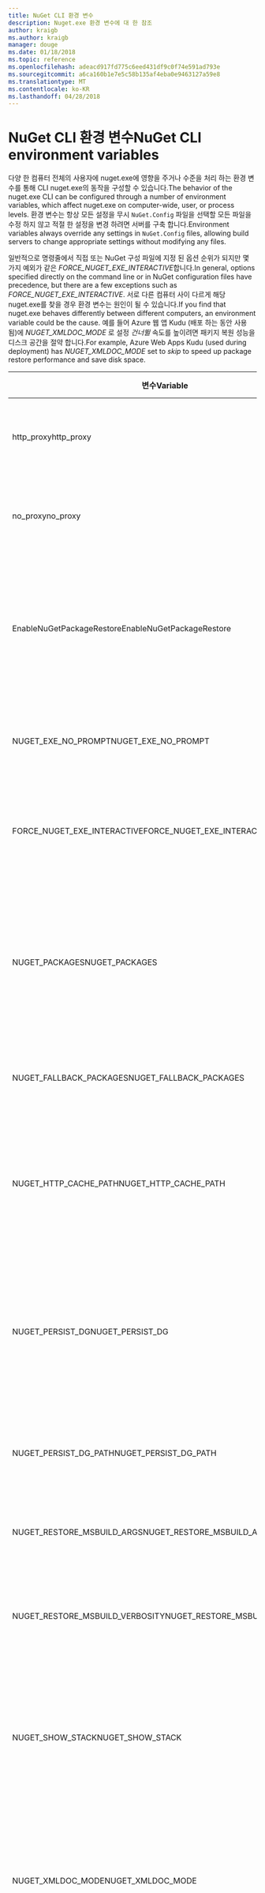 ```yaml
---
title: NuGet CLI 환경 변수
description: Nuget.exe 환경 변수에 대 한 참조
author: kraigb
ms.author: kraigb
manager: douge
ms.date: 01/18/2018
ms.topic: reference
ms.openlocfilehash: adeacd917fd775c6eed431df9c0f74e591ad793e
ms.sourcegitcommit: a6ca160b1e7e5c58b135af4eba0e9463127a59e8
ms.translationtype: MT
ms.contentlocale: ko-KR
ms.lasthandoff: 04/28/2018
---
```

# <a name="nuget-cli-environment-variables"></a><span data-ttu-id="98adf-103">NuGet CLI 환경 변수</span><span class="sxs-lookup"><span data-stu-id="98adf-103">NuGet CLI environment variables</span></span>

<span data-ttu-id="98adf-104">다양 한 컴퓨터 전체의 사용자에 nuget.exe에 영향을 주거나 수준을 처리 하는 환경 변수를 통해 CLI nuget.exe의 동작을 구성할 수 있습니다.</span><span class="sxs-lookup"><span data-stu-id="98adf-104">The behavior of the nuget.exe CLI can be configured through a number of environment variables, which affect nuget.exe on computer-wide, user, or process levels.</span></span> <span data-ttu-id="98adf-105">환경 변수는 항상 모든 설정을 무시 `NuGet.Config` 파일을 선택할 모든 파일을 수정 하지 않고 적절 한 설정을 변경 하려면 서버를 구축 합니다.</span><span class="sxs-lookup"><span data-stu-id="98adf-105">Environment variables always override any settings in `NuGet.Config` files, allowing build servers to change appropriate settings without modifying any files.</span></span>

<span data-ttu-id="98adf-106">일반적으로 명령줄에서 직접 또는 NuGet 구성 파일에 지정 된 옵션 순위가 되지만 몇 가지 예외가 같은 *FORCE_NUGET_EXE_INTERACTIVE*합니다.</span><span class="sxs-lookup"><span data-stu-id="98adf-106">In general, options specified directly on the command line or in NuGet configuration files have precedence, but there are a few exceptions such as *FORCE_NUGET_EXE_INTERACTIVE*.</span></span> <span data-ttu-id="98adf-107">서로 다른 컴퓨터 사이 다르게 해당 nuget.exe를 찾을 경우 환경 변수는 원인이 될 수 있습니다.</span><span class="sxs-lookup"><span data-stu-id="98adf-107">If you find that nuget.exe behaves differently between different computers, an environment variable could be the cause.</span></span> <span data-ttu-id="98adf-108">예를 들어 Azure 웹 앱 Kudu (배포 하는 동안 사용 됨)에 *NUGET_XMLDOC_MODE* 로 설정 *건너뛸* 속도를 높이려면 패키지 복원 성능을 디스크 공간을 절약 합니다.</span><span class="sxs-lookup"><span data-stu-id="98adf-108">For example, Azure Web Apps Kudu (used during deployment) has *NUGET_XMLDOC_MODE* set to *skip* to speed up package restore performance and save disk space.</span></span>

| <span data-ttu-id="98adf-109">변수</span><span class="sxs-lookup"><span data-stu-id="98adf-109">Variable</span></span> | <span data-ttu-id="98adf-110">설명</span><span class="sxs-lookup"><span data-stu-id="98adf-110">Description</span></span> | <span data-ttu-id="98adf-111">설명</span><span class="sxs-lookup"><span data-stu-id="98adf-111">Remarks</span></span> |
| --- | --- | --- |
| <span data-ttu-id="98adf-112">http_proxy</span><span class="sxs-lookup"><span data-stu-id="98adf-112">http_proxy</span></span> | <span data-ttu-id="98adf-113">Http 프록시 NuGet HTTP 작업에 사용 됩니다.</span><span class="sxs-lookup"><span data-stu-id="98adf-113">Http proxy used for NuGet HTTP operations.</span></span> | <span data-ttu-id="98adf-114">이로 지정할 수는 `http://<username>:<password>@proxy.com`합니다.</span><span class="sxs-lookup"><span data-stu-id="98adf-114">This would be specified as `http://<username>:<password>@proxy.com`.</span></span> |
| <span data-ttu-id="98adf-115">no_proxy</span><span class="sxs-lookup"><span data-stu-id="98adf-115">no_proxy</span></span> | <span data-ttu-id="98adf-116">프록시를 사용 하 여 무시 하는 도메인을 구성 합니다.</span><span class="sxs-lookup"><span data-stu-id="98adf-116">Configures domains to bypass from using proxy.</span></span> | <span data-ttu-id="98adf-117">쉼표 (,)로 구분 하는 도메인으로 지정 합니다.</span><span class="sxs-lookup"><span data-stu-id="98adf-117">Specified as domains separated by comma (,).</span></span> |
| <span data-ttu-id="98adf-118">EnableNuGetPackageRestore</span><span class="sxs-lookup"><span data-stu-id="98adf-118">EnableNuGetPackageRestore</span></span> | <span data-ttu-id="98adf-119">NuGet 해야 암시적으로 동의 허용할 경우 복원 시 패키지에서 필요한 경우에 대 한 플래그입니다.</span><span class="sxs-lookup"><span data-stu-id="98adf-119">Flag for if NuGet should implicitly grant consent if that's required by package on restore.</span></span> | <span data-ttu-id="98adf-120">지정 된 플래그가로 처리 됩니다 *true* 또는 *1*, 플래그도 처리 하는 다른 모든 값이 설정 되지 됩니다.</span><span class="sxs-lookup"><span data-stu-id="98adf-120">Specified flag is treated as *true* or *1*, any other value treated as flag not set.</span></span> |
| <span data-ttu-id="98adf-121">NUGET_EXE_NO_PROMPT</span><span class="sxs-lookup"><span data-stu-id="98adf-121">NUGET_EXE_NO_PROMPT</span></span> | <span data-ttu-id="98adf-122">자격 증명을 확인 하기 위해 exe를 방지 합니다.</span><span class="sxs-lookup"><span data-stu-id="98adf-122">Prevents the exe for prompting for credentials.</span></span> | <span data-ttu-id="98adf-123">모든 값으로 null 또는 빈 문자열로 취급 됩니다 점을 제외 하 고이 플래그 집합/true입니다.</span><span class="sxs-lookup"><span data-stu-id="98adf-123">Any value except null or empty string will be treated as this flag set/true.</span></span> |
| <span data-ttu-id="98adf-124">FORCE_NUGET_EXE_INTERACTIVE</span><span class="sxs-lookup"><span data-stu-id="98adf-124">FORCE_NUGET_EXE_INTERACTIVE</span></span> | <span data-ttu-id="98adf-125">대화형 모드를 강제로 전역 환경 변수입니다.</span><span class="sxs-lookup"><span data-stu-id="98adf-125">Global environment variable to force interactive mode.</span></span> | <span data-ttu-id="98adf-126">모든 값으로 null 또는 빈 문자열로 취급 됩니다 점을 제외 하 고이 플래그 집합/true입니다.</span><span class="sxs-lookup"><span data-stu-id="98adf-126">Any value except null or empty string will be treated as this flag set/true.</span></span> |
| <span data-ttu-id="98adf-127">NUGET_PACKAGES</span><span class="sxs-lookup"><span data-stu-id="98adf-127">NUGET_PACKAGES</span></span> | <span data-ttu-id="98adf-128">에 사용할 경로 *전역 패키지* 폴더에 설명 된 대로 [전역 패키지 및 캐시 폴더 관리](../consume-packages/managing-the-global-packages-and-cache-folders.md)합니다.</span><span class="sxs-lookup"><span data-stu-id="98adf-128">Path to use for the *global-packages* folder as described on [Managing the global packages and cache folders](../consume-packages/managing-the-global-packages-and-cache-folders.md).</span></span> | <span data-ttu-id="98adf-129">절대 경로로 지정 합니다.</span><span class="sxs-lookup"><span data-stu-id="98adf-129">Specified as absolute path.</span></span> |
| <span data-ttu-id="98adf-130">NUGET_FALLBACK_PACKAGES</span><span class="sxs-lookup"><span data-stu-id="98adf-130">NUGET_FALLBACK_PACKAGES</span></span> | <span data-ttu-id="98adf-131">폴더를 패키지 하는 전역 대체 됩니다.</span><span class="sxs-lookup"><span data-stu-id="98adf-131">Global fallback packages folders.</span></span> | <span data-ttu-id="98adf-132">세미콜론 (;)으로 구분 된 절대 폴더 경로입니다.</span><span class="sxs-lookup"><span data-stu-id="98adf-132">Absolute folder paths separated by semicolon (;).</span></span> |
| <span data-ttu-id="98adf-133">NUGET_HTTP_CACHE_PATH</span><span class="sxs-lookup"><span data-stu-id="98adf-133">NUGET_HTTP_CACHE_PATH</span></span> | <span data-ttu-id="98adf-134">에 사용할 경로 *http 캐시* 폴더에 설명 된 대로 [전역 패키지 및 캐시 폴더 관리](../consume-packages/managing-the-global-packages-and-cache-folders.md)합니다.</span><span class="sxs-lookup"><span data-stu-id="98adf-134">Path to use for the *http-cache* folder as described on [Managing the global packages and cache folders](../consume-packages/managing-the-global-packages-and-cache-folders.md).</span></span> | <span data-ttu-id="98adf-135">절대 경로로 지정 합니다.</span><span class="sxs-lookup"><span data-stu-id="98adf-135">Specified as absolute path.</span></span> |
| <span data-ttu-id="98adf-136">NUGET_PERSIST_DG</span><span class="sxs-lookup"><span data-stu-id="98adf-136">NUGET_PERSIST_DG</span></span> | <span data-ttu-id="98adf-137">Dg (MSBuild에서 수집 된 데이터) 파일을 유지 해야 하는 경우를 나타내는 플래그입니다.</span><span class="sxs-lookup"><span data-stu-id="98adf-137">Flag indicating if dg files (data collected from MSBuild) should be persisted.</span></span> | <span data-ttu-id="98adf-138">로 지정 된 *true* 또는 *false* (기본값) 이면 NUGET_PERSIST_DG_PATH 설정 하지는 임시 디렉터리 (현재 환경 임시 디렉터리에 NuGetScratch 폴더)에 저장 됩니다.</span><span class="sxs-lookup"><span data-stu-id="98adf-138">Specified as *true* or *false* (default), if NUGET_PERSIST_DG_PATH not set will be stored to temporary directory (NuGetScratch folder in current environment temp directory).</span></span> |
| <span data-ttu-id="98adf-139">NUGET_PERSIST_DG_PATH</span><span class="sxs-lookup"><span data-stu-id="98adf-139">NUGET_PERSIST_DG_PATH</span></span> | <span data-ttu-id="98adf-140">Dg 파일을 유지 하는 경로입니다.</span><span class="sxs-lookup"><span data-stu-id="98adf-140">Path to persist dg files.</span></span> | <span data-ttu-id="98adf-141">이 옵션은 절대 경로로 지정, 경우에만 사용된 *NUGET_PERSIST_DG* 설정을 true로 합니다.</span><span class="sxs-lookup"><span data-stu-id="98adf-141">Specified as absolute path, this option is only used when *NUGET_PERSIST_DG* is set to true.</span></span> |
| <span data-ttu-id="98adf-142">NUGET_RESTORE_MSBUILD_ARGS</span><span class="sxs-lookup"><span data-stu-id="98adf-142">NUGET_RESTORE_MSBUILD_ARGS</span></span> | <span data-ttu-id="98adf-143">추가 MSBuild 인수를 설정합니다.</span><span class="sxs-lookup"><span data-stu-id="98adf-143">Sets additional MSBuild arguments.</span></span> | |
| <span data-ttu-id="98adf-144">NUGET_RESTORE_MSBUILD_VERBOSITY</span><span class="sxs-lookup"><span data-stu-id="98adf-144">NUGET_RESTORE_MSBUILD_VERBOSITY</span></span> | <span data-ttu-id="98adf-145">MSBuild 로그의 자세한 정도 설정합니다.</span><span class="sxs-lookup"><span data-stu-id="98adf-145">Sets the MSBuild log verbosity.</span></span> | <span data-ttu-id="98adf-146">기본값은 *quiet* ("/ v: q").</span><span class="sxs-lookup"><span data-stu-id="98adf-146">Default is *quiet* ("/v:q").</span></span> <span data-ttu-id="98adf-147">가능한 값 *q [uiet]*, *m [inimal]*, *n [ormal]*, *d [etailed]*, 및 *앞에 diag [nostic]* 합니다.</span><span class="sxs-lookup"><span data-stu-id="98adf-147">Possible values *q[uiet]*, *m[inimal]*, *n[ormal]*, *d[etailed]*, and *diag[nostic]*.</span></span> |
| <span data-ttu-id="98adf-148">NUGET_SHOW_STACK</span><span class="sxs-lookup"><span data-stu-id="98adf-148">NUGET_SHOW_STACK</span></span> | <span data-ttu-id="98adf-149">전체 예외 스택 추적 등을 사용자에 게 표시 해야 하는지를 결정 합니다.</span><span class="sxs-lookup"><span data-stu-id="98adf-149">Determines whether the full exception (including stack trace) should be displayed to the user.</span></span> | <span data-ttu-id="98adf-150">로 지정 된 *true* 또는 *false* (기본값).</span><span class="sxs-lookup"><span data-stu-id="98adf-150">Specified as *true* or *false* (default).</span></span> |
| <span data-ttu-id="98adf-151">NUGET_XMLDOC_MODE</span><span class="sxs-lookup"><span data-stu-id="98adf-151">NUGET_XMLDOC_MODE</span></span> | <span data-ttu-id="98adf-152">어셈블리 XML 설명서 파일 압축 풀기 처리 되는 방법을 결정 합니다.</span><span class="sxs-lookup"><span data-stu-id="98adf-152">Determines how assemblies XML documentation file extraction should be handled.</span></span> | <span data-ttu-id="98adf-153">지원 되는 모드는 *건너뛸* (XML 문서 파일을 추출 하지 말고) *압축* (zip 보관 파일로 XML 문서 파일을 저장할) 또는 *none* (기본, XML 문서 파일을 일반으로 취급 파일)입니다.</span><span class="sxs-lookup"><span data-stu-id="98adf-153">Supported modes are *skip* (do not extract XML documentation files), *compress* (store XML doc files as a zip archive) or *none* (default, treat XML doc files as regular files).</span></span> |
